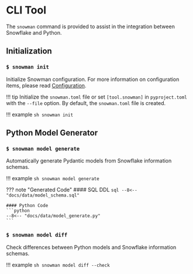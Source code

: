 # CLI Tool

The `snowman` command is provided to assist in the integration between Snowflake and Python.

## Initialization
### `$ snowman init`

Initialize Snowman configuration. For more information on configuration items, please read [Configuration](./configuration.md#Configuration).

!!! tip
    Initialize the `snowman.toml` file or set `[tool.snowman]` in `pyproject.toml` with the `--file` option. By default, the `snowman.toml` file is created.

!!! example
    ```sh
    snowman init
    ```

## Python Model Generator
### `$ snowman model generate`

Automatically generate Pydantic models from Snowflake information schemas.

!!! example
    ```sh
    snowman model generate
    ```

??? note "Generated Code"
    #### SQL DDL
    ```sql
    --8<-- "docs/data/model_schema.sql"
    ```

    #### Python Code
    ```python
    --8<-- "docs/data/model_generate.py"
    ```


### `$ snowman model diff`

Check differences between Python models and Snowflake information schemas.

!!! example
    ```sh
    snowman model diff --check
    ```
